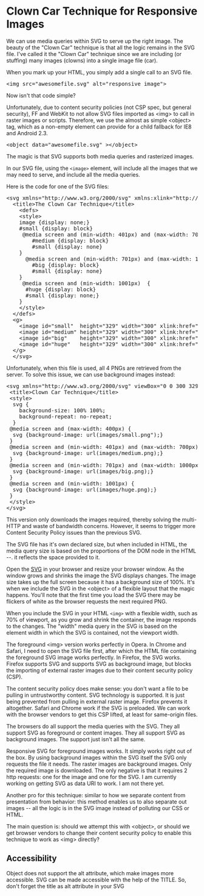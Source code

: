 <h1>Clown Car Technique for Responsive Images</h1>

<p>We can use media queries within SVG to serve up the right image. The beauty of the &quot;Clown Car&quot; technique is that all the logic remains in the SVG file. I've called it the &quot;Clown Car&quot; technique since we are including (or stuffing) many images (clowns) into a single image file (car).</p>
<p>When you mark up your HTML, you simply add a single call to an SVG file.</p>
<pre>&lt;img src=&quot;awesomefile.svg&quot; alt=&quot;responsive image&quot;&gt;</pre>
<p>Now isn't that code simple?</p>
<p>Unfortunately, due to content security policies (not CSP spec, but general security), FF and WebKit to not allow SVG files imported as &lt;img> to call in raster images or scripts. Therefore, we use the almost as simple &lt;object> tag, which as a non-empty element can provide for a child fallback for IE8 and Android 2.3.</p>
<pre>&lt;object data=&quot;awesomefile.svg&quot; &gt;&lt;/object></pre>
<p>The magic is that SVG supports both media queries and rasterized images. </p>
<p>In our SVG file, using the <code>&lt;image&gt;</code> element, will include all the images that we may need to serve, and include all the media queries.</p>
<p>Here is the code for one of the SVG files:</p>
<pre>&lt;svg xmlns=&quot;http://www.w3.org/2000/svg&quot; xmlns:xlink=&quot;http://www.w3.org/1999/xlink&quot; width=&quot;300&quot; height=&quot;329&quot;&gt;
  &lt;title&gt;The Clown Car Technique&lt;/title&gt;
    &lt;defs&gt;
    &lt;style&gt;
    image {display: none;}
    #small {display: block}
     @media screen and (min-width: 401px) and (max-width: 700px) {
        #medium {display: block}
        #small {display: none}
    }
      @media screen and (min-width: 701px) and (max-width: 1000px) {
        #big {display: block}
        #small {display: none}
    }
     @media screen and (min-width: 1001px)  {
      #huge {display: block}
      #small {display: none;}
    }
    &lt;/style&gt;
  &lt;/defs&gt;
  &lt;g&gt;
    &lt;image id=&quot;small&quot;  height=&quot;329&quot; width=&quot;300&quot; xlink:href=&quot;images/small.png&quot; /&gt;
    &lt;image id=&quot;medium&quot; height=&quot;329&quot; width=&quot;300&quot; xlink:href=&quot;images/medium.png&quot; /&gt;
    &lt;image id=&quot;big&quot;    height=&quot;329&quot; width=&quot;300&quot; xlink:href=&quot;images/big.png&quot; /&gt;
    &lt;image id=&quot;huge&quot;   height=&quot;329&quot; width=&quot;300&quot; xlink:href=&quot;images/huge.png&quot; /&gt;
  &lt;/g&gt;
  &lt;/svg&gt;</pre>
<p>Unfortunately, when this file is used, all 4 PNGs are retrieved from the server. To solve this issue, we can use background images instead:</p>
<pre>
&lt;svg xmlns=&quot;http://www.w3.org/2000/svg&quot; viewBox=&quot;0 0 300 329&quot; preserveAspectRatio=&quot;xMidYMid meet&quot;&gt;
 &lt;title&gt;Clown Car Technique&lt;/title&gt;
 &lt;style&gt;
  svg {
    background-size: 100% 100%;
    background-repeat: no-repeat;
  }
 @media screen and (max-width: 400px) {
  svg {background-image: url(images/small.png&quot;);}
 }
 @media screen and (min-width: 401px) and (max-width: 700px) {
  svg {background-image: url(images/medium.png);}
 }
 @media screen and (min-width: 701px) and (max-width: 1000px) {
  svg {background-image: url(images/big.png);}
 }
 @media screen and (min-width: 1001px) {
  svg {background-image: url(images/huge.png);}
 }
 &lt;/style&gt;
&lt;/svg&gt;</pre>
<p>This version only downloads the images required, thereby solving the multi-HTTP and waste of bandwidth concerns. However, it seems to trigger more Content Security Policy issues than the previous SVG.</p>
<p>The SVG file has it's own declared size, but when included in HTML, the media query size is based on the proportions of the  DOM node in the HTML --. it reflects the space provided to it.</p>
<p>Open the <a href="http://estelle.github.io/clowncar/local.svg">SVG</a> in your browser and resize your browser window.  As the window grows and shrinks the image the SVG displays changes. The image size takes up the full screen because it has a background size of 100%. It's when we include the SVG in the &lt;object> of a flexible layout that the magic happens. You'll note that the first time you load  the SVG there may be flickers of white as the browser requests the next required PNG.</p>
<p>When you include the SVG in your HTML <code>&lt;img&gt;</code> with a flexible width, such as 70% of viewport, as you grow and shrink the container, the image responds to the changes. The &quot;width&quot;  media query in the SVG is based on the element width in which the SVG is contained, not the viewport width.</p>
<p> The foreground &lt;img> version works perfectly in Opera. In Chrome and Safari, I need to open the SVG file first, after which the HTML file containing the foreground SVG image works perfectly. In Firefox, the SVG works. Firefox  supports SVG and supports SVG as background image, but blocks the importing of external raster images due to their content security policy (CSP).</p>
<p>The content security policy does make sense: you don't want a file to be pulling in untrustworthy content. SVG technology is supported. It is just being prevented from pulling in external raster image. Firefox prevents it altogether. Safari and Chrome work if the SVG is preloaded. We can work with the browser vendors to get this CSP lifted, at least for same-origin files. </p>
<p>The browsers do all support the media queries with the SVG. They all support SVG as foreground or content images. They all support SVG as background images. The support just isn't all the same.</p>
<p>Responsive SVG for foreground images works. It simply works right out of the box. By using background images within the SVG itself the SVG only requests the file it needs. The raster images are background images. Only the required image is downloaded. The only negative is that it requires 2 http requests: one for the image and one for the SVG. I am currently working on getting SVG as data URI to work. I am not there yet.</p>
<p>Another pro for this technique: similar to how we separate content from presentation from behavior: this method enables us to also separate out images -- all the logic is in the SVG image instead of polluting our CSS or HTML.</p>
<p>The main question is: should we attempt this with &lt;object&gt;, or should we get browser vendors to change their content security policy to enable this technique to work as &lt;img> directly?</p>

<h2>Accessibility</h2>
<p>Object does not support the alt attribute, which make images more accessible. SVG can be made accessible with the help of the TITLE. So, don't forget the title as alt attribute in your SVG</p>